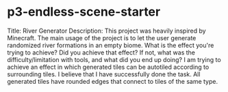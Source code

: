 # p3-endless-scene-starter

Title: River Generator
Description: This project was heavily inspired by Minecraft. The main usage of the project is to let the user generate randomized river formations in an empty biome.
What is the effect you're trying to achieve? Did you achieve that effect? If not, what was the difficulty/limitation with tools, and what did you end up doing? I am trying to achieve an effect in which generated tiles can be autotiled according to surrounding tiles. I believe that I have successfully done the task. All generated tiles have rounded edges that connect to tiles of the same type. 